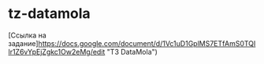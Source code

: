 # tz-datamola
[Ссылка на задание]https://docs.google.com/document/d/1Vc1uD1GplMS7ETfAmS0TQIlr1Z6vYpEjZgkc1Ow2eMg/edit "ТЗ DataMola")
